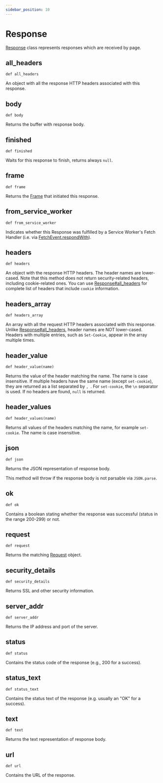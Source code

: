 ```yaml
---
sidebar_position: 10
---
```


# Response

[Response](./response) class represents responses which are received by page.

## all_headers

```
def all_headers
```

An object with all the response HTTP headers associated with this response.

## body

```
def body
```

Returns the buffer with response body.

## finished

```
def finished
```

Waits for this response to finish, returns always `null`.

## frame

```
def frame
```

Returns the [Frame](./frame) that initiated this response.

## from_service_worker

```
def from_service_worker
```

Indicates whether this Response was fulfilled by a Service Worker's Fetch Handler (i.e. via
[FetchEvent.respondWith](https://developer.mozilla.org/en-US/docs/Web/API/FetchEvent/respondWith)).

## headers

```
def headers
```

An object with the response HTTP headers. The header names are lower-cased. Note that this method does not return
security-related headers, including cookie-related ones. You can use [Response#all_headers](./response#all_headers) for complete list
of headers that include `cookie` information.

## headers_array

```
def headers_array
```

An array with all the request HTTP headers associated with this response. Unlike [Response#all_headers](./response#all_headers), header
names are NOT lower-cased. Headers with multiple entries, such as `Set-Cookie`, appear in the array multiple times.

## header_value

```
def header_value(name)
```

Returns the value of the header matching the name. The name is case insensitive. If multiple headers have the same name
(except `set-cookie`), they are returned as a list separated by `, `. For `set-cookie`, the `\n` separator is used. If
no headers are found, `null` is returned.

## header_values

```
def header_values(name)
```

Returns all values of the headers matching the name, for example `set-cookie`. The name is case insensitive.

## json

```
def json
```

Returns the JSON representation of response body.

This method will throw if the response body is not parsable via `JSON.parse`.

## ok

```
def ok
```

Contains a boolean stating whether the response was successful (status in the range 200-299) or not.

## request

```
def request
```

Returns the matching [Request](./request) object.

## security_details

```
def security_details
```

Returns SSL and other security information.

## server_addr

```
def server_addr
```

Returns the IP address and port of the server.

## status

```
def status
```

Contains the status code of the response (e.g., 200 for a success).

## status_text

```
def status_text
```

Contains the status text of the response (e.g. usually an "OK" for a success).

## text

```
def text
```

Returns the text representation of response body.

## url

```
def url
```

Contains the URL of the response.

